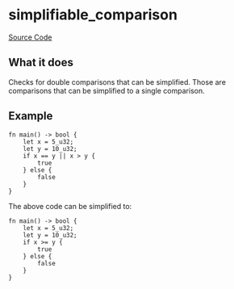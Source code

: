 # simplifiable_comparison

[Source Code](https://github.com/software-mansion/cairo-lint/tree/main/crates/cairo-lint-core/src/lints/double_comparison.rs#L85)

## What it does

Checks for double comparisons that can be simplified.
Those are comparisons that can be simplified to a single comparison.

## Example

```cairo
fn main() -> bool {
    let x = 5_u32;
    let y = 10_u32;
    if x == y || x > y {
        true
    } else {
        false
    }
}
```

The above code can be simplified to:

```cairo
fn main() -> bool {
    let x = 5_u32;
    let y = 10_u32;
    if x >= y {
        true
    } else {
        false
    }
}
```
